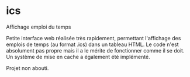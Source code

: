 # ics
Affichage emploi du temps


Petite interface web réalisée très rapidement, permettant l'affichage des emplois de temps (au format .ics) dans un tableau HTML.
Le code n'est absolument pas propre mais il a le mérite de fonctionner comme il se doit. Un système de mise en cache a également été implémenté.



Projet non abouti.
